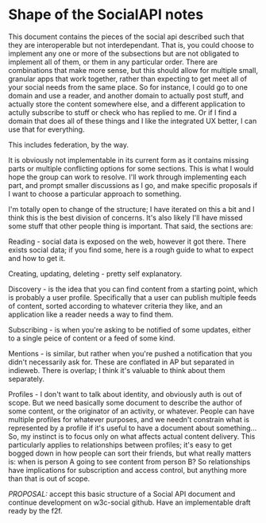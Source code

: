 # Shape of the SocialAPI notes

This document contains the pieces of the social api described such that they are interoperable but not interdependant. That is, you could choose to implement any one or more of the subsections but are not obligated to implement all of them, or them in any particular order. There are combinations that make more sense, but this should allow for multiple small, granular apps that work together, rather than expecting to get meet all of your social needs from the same place. So for instance, I could go to one domain and use a reader, and another domain to actually post stuff, and actually store the content somewhere else, and a different application to actully subscribe to stuff or check who has replied to me. Or if I find a domain that does all of these things and I like the integrated UX better, I can use that for everything.

This includes federation, by the way.

It is obviously not implementable in its current form as it contains missing parts or multiple conflicting options for some sections. This is what I would hope the group can work to resolve. I'll work through implementing each part, and prompt smaller discussions as I go, and make specific proposals if I want to choose a particular approach to something.

I'm totally open to change of the structure; I have iterated on this a bit and I think this is the best division of concerns. It's also likely I'll have missed some stuff that other people thing is important. That said, the sections are:

Reading - social data is exposed on the web, however it got there. There exists social data; if you find some, here is a rough guide to what to expect and how to get it.

Creating, updating, deleting - pretty self explanatory.

Discovery - is the idea that you can find content from a starting point, which is probably a user profile. Specifically that a user can publish multiple feeds of content, sorted according to whatever criteria they like, and an application like a reader needs a way to find them.

Subscribing - is when you're asking to be notified of some updates, either to a single peice of content or a feed of some kind.

Mentions - is similar, but rather when you're pushed a notification that you didn't necessarily ask for. These are conflated in AP but separated in indieweb. There is overlap; I think it's valuable to think about them separately.

Profiles - I don't want to talk about identity, and obviously auth is out of scope. But we need basically some document to describe the author of some content, or the originator of an activity, or whatever. People can have multiple profiles for whatever purposes, and we needn't constrain what is represented by a profile if it's useful to have a document about something... So, my instinct is to focus only on what affects actual content delivery. This particularly applies to relationships between profiles; it's easy to get bogged down in how people can sort their friends, but what really matters is: when is person A going to see content from person B? So relationships have implications for subscription and access control, but anything more than that is out of scope.


*PROPOSAL:* accept this basic structure of a Social API document and continue development on w3c-social github. Have an implementable draft ready by the f2f.
